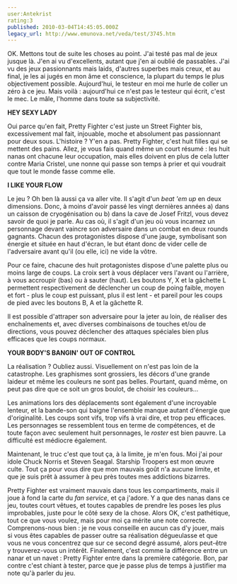 ```yaml
---
user:Antekrist
rating:3
published: 2010-03-04T14:45:05.000Z
legacy_url: http://www.emunova.net/veda/test/3745.htm
---
```

OK. Mettons tout de suite les choses au point. J'ai testé pas mal de jeux jusque là. J'en ai vu d'excellents, autant que j'en ai oublié de passables. J'ai vu des jeux passionnants mais laids, d'autres superbes mais creux, et au final, je les ai jugés en mon âme et conscience, la plupart du temps le plus objectivement possible. Aujourd'hui, le testeur en moi me hurle de coller un zéro à ce jeu. Mais voilà : aujourd'hui ce n'est pas le testeur qui écrit, c'est le mec. Le mâle, l'homme dans toute sa subjectivité.  

  

**HEY SEXY LADY**  

Oui parce qu'en fait, Pretty Fighter c'est juste un Street Fighter bis, excessivement mal fait, injouable, moche et absolument pas passionnant pour deux sous. L'histoire ? Y'en a pas. Pretty Fighter, c'est huit filles qui se mettent des pains. Allez, je vous fais quand même un court résumé : les huit nanas ont chacune leur occupation, mais elles doivent en plus de cela lutter contre Maria Cristel, une nonne qui passe son temps à prier et qui voudrait que tout le monde fasse comme elle.  

  

**I LIKE YOUR FLOW**  

Le jeu ? Oh ben là aussi ça va aller vite. Il s'agit d'un _beat 'em up_ en deux dimensions. Donc, à moins d'avoir passé les vingt dernières années a) dans un caisson de cryogénisation ou b) dans la cave de Josef Fritzl, vous devez savoir de quoi je parle. Au cas où, il s'agit d'un jeu où vous incarnez un personnage devant vaincre son adversaire dans un combat en deux rounds gagnants. Chacun des protagonistes dispose d'une jauge, symbolisant son énergie et située en haut d'écran, le but étant donc de vider celle de l'adversaire avant qu'il (ou elle, ici) ne vide la vôtre.  

Pour ce faire, chacune des huit protagonistes dispose d'une palette plus ou moins large de coups. La croix sert à vous déplacer vers l'avant ou l'arrière, à vous accroupir (bas) ou à sauter (haut). Les boutons Y, X et la gâchette L permettent respectivement de déclencher un coup de poing faible, moyen et fort - plus le coup est puissant, plus il est lent - et pareil pour les coups de pied avec les boutons B, A et la gâchette R.  

Il est possible d'attraper son adversaire pour la jeter au loin, de réaliser des enchaînements et, avec diverses combinaisons de touches et/ou de directions, vous pouvez déclencher des attaques spéciales bien plus efficaces que les coups normaux.  

  

**YOUR BODY'S BANGIN' OUT OF CONTROL**  

La réalisation ? Oubliez aussi. Visuellement on n'est pas loin de la catastrophe. Les graphismes sont grossiers, les décors d'une grande laideur et même les couleurs ne sont pas belles. Pourtant, quand même, on peut pas dire que ce soit un gros boulot, de choisir les couleurs...  

Les animations lors des déplacements sont également d'une incroyable lenteur, et la bande-son qui baigne l'ensemble manque autant d'énergie que d'originalité. Les coups sont vifs, trop vifs à vrai dire, et trop peu efficaces. Les personnages se ressemblent tous en terme de compétences, et de toute façon avec seulement huit personnages, le _roster_ est bien pauvre. La difficulté est médiocre également.  

Maintenant, le truc c'est que tout ça, à la limite, je m'en fous. Moi j'ai pour idole Chuck Norris et Steven Seagal. Starship Troopers est mon œuvre culte. Tout ça pour vous dire que mon mauvais goût n'a aucune limite, et que je suis prêt à assumer à peu près toutes mes addictions bizarres.  

Pretty Fighter est vraiment mauvais dans tous les compartiments, mais il joue à fond la carte du _fan service_, et ça j'adore. Y a que des nanas dans ce jeu, toutes court vêtues, et toutes capables de prendre les poses les plus improbables, juste pour le côté sexy de la chose. Alors OK, c'est pathétique, tout ce que vous voulez, mais pour moi ça mérite une note correcte. Comprenons-nous bien : je ne vous conseille en aucun cas d'y jouer, mais si vous êtes capables de passer outre sa réalisation dégueulasse et que vous ne vous concentrez que sur ce second degré assumé, alors peut-être y trouverez-vous un intérêt. Finalement, c'est comme la différence entre un nanar et un navet : Pretty Fighter entre dans la première catégorie. Bon, par contre c'est chiant à tester, parce que je passe plus de temps à justifier ma note qu'à parler du jeu.